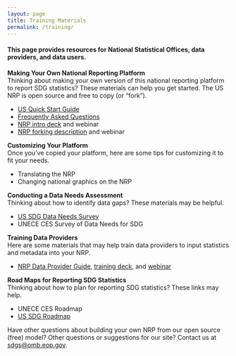 ```yaml
---
layout: page
title: Training Materials
permalink: /training/
---
```


<h4>This page provides resources for National Statistical Offices, data providers, and data users. </h4>

**Making Your Own National Reporting Platform**
<br/>Thinking about making your own version of this national reporting platform to report SDG statistics? These materials can help you get started. The US NRP is open source and free to copy (or “fork”).

- <a href="{{ site.baseurl }}/assets/documents/Quick%20Start%20Guide%2004.28.17.pdf">US Quick Start Guide</a>
- <a href="{{ site.baseurl }}/assets/documents/FAQ%20National%20Reporting%20Platform%204.28.17.pdf">Frequently Asked Questions</a>
- <a href="{{ site.baseurl }}/assets/documents/NRP%20Quickstart%204.28.17.pptx">NRP intro deck</a> and webinar
- <a href="{{ site.baseurl }}/assets/documents/How.the.UK.have.set.up.their.copy.of.the.US.SDGs.tool.v0_2.pdf">NRP forking description</a> and webinar

**Customizing Your Platform**
<br/>Once you’ve copied your platform, here are some tips for customizing it to fit your needs.

- Translating the NRP
- Changing national graphics on the NRP 

**Conducting a Data Needs Assessment**
<br/>Thinking about how to identify data gaps? These materials may be helpful.

- <a href="{{ site.baseurl }}/assets/documents/SDG%20Data%20Stocktaking%20Survey%20(SurveyMonkey).pdf">US SDG Data Needs Survey</a> 
- UNECE CES Survey of Data Needs for SDG

**Training Data Providers**
<br/>Here are some materials that may help train data providers to input statistics and metadata into your NRP.

- <a href="{{ site.baseurl }}/assets/documents/Training_Guide_SDG-NRP_20170201.docx">NRP Data Provider Guide</a>, <a href="{{ site.baseurl }}/assets/documents/USG%20NRP%20SDG%2020170324.pptx">training deck</a>, and <a href="https://www.youtube.com/watch?v=gPq3jB_sfFw">webinar</a> 

**Road Maps for Reporting SDG Statistics**
<br/>Thinking about how to plan for reporting SDG statistics? These links may help.

- UNECE CES Roadmap 
- <a href="{{ site.baseurl }}/assets/documents/us-sdg-report%20(5).pdf">US SDG Roadmap</a> 

Have other questions about building your own NRP from our open source (free) model? Other questions or suggestions for our site? Contact us at sdgs@omb.eop.gov.
